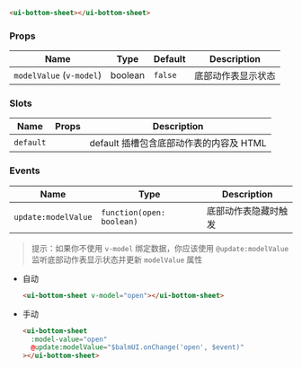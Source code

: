 ```html
<ui-bottom-sheet></ui-bottom-sheet>
```

### Props

| Name                     | Type    | Default | Description        |
| ------------------------ | ------- | ------- | ------------------ |
| `modelValue` (`v-model`) | boolean | `false` | 底部动作表显示状态 |

### Slots

| Name      | Props | Description                             |
| --------- | ----- | --------------------------------------- |
| `default` |       | default 插槽包含底部动作表的内容及 HTML |

### Events

| Name                | Type                      | Description          |
| ------------------- | ------------------------- | -------------------- |
| `update:modelValue` | `function(open: boolean)` | 底部动作表隐藏时触发 |

> 提示：如果你不使用 `v-model` 绑定数据，你应该使用 `@update:modelValue` 监听底部动作表显示状态并更新 `modelValue` 属性

- 自动

  ```html
  <ui-bottom-sheet v-model="open"></ui-bottom-sheet>
  ```

- 手动

  ```html
  <ui-bottom-sheet
    :model-value="open"
    @update:modelValue="$balmUI.onChange('open', $event)"
  ></ui-bottom-sheet>
  ```
